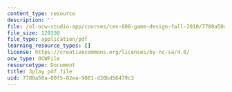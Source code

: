 ```yaml
---
content_type: resource
description: ''
file: /ol-ocw-studio-app/courses/cms-608-game-design-fall-2010/7780a50a08f582ea9081d30bd56479c3_68569.pdf
file_size: 129330
file_type: application/pdf
learning_resource_types: []
license: https://creativecommons.org/licenses/by-nc-sa/4.0/
ocw_type: OCWFile
resourcetype: Document
title: 3play pdf file
uid: 7780a50a-08f5-82ea-9081-d30bd56479c3
---
```

